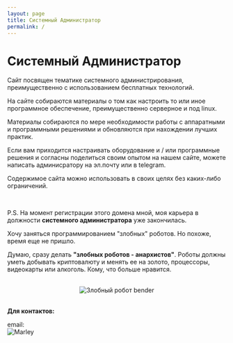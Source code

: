 ```yaml
---
layout: page
title: Системный Администратор
permalink: /
---
```


# Системный Администратор

Сайт посвящен тематике системного администрирования, преимущественно с использованием бесплатных технологий.

На сайте собираются материалы о том как настроить то или иное программное обеспечение, преимущественно серверное и под linux.

Материалы собираются по мере необходимости работы с аппаратными и программными решениями и обновляются при нахождении лучших практик.

Если вам приходится настраивать оборудование и / или программные решения и согласны поделиться своим опытом на нашем сайте, можете написать админисратору на эл.почту или в telegram.

Содержимое сайта можно использовать в своих целях без каких-либо ограничений.

<br/>

P.S. На момент регистрации этого домена мной, моя карьера в должности **системного администратора** уже закончилась.

Хочу заняться программированием "злобных" роботов. Но похоже, время еще не пришло.

Думаю, сразу делать **"злобных роботов - анархистов"**. Роботы должны уметь добывать криптовалюту и менять ее на золото, процессоры, видеокарты или алкоголь. Кому, что больше нравится.

<br/>

<div align="center">
    <img src="//files.sysadm.ru/img/bender.jpg" border="0" alt="Злобный робот bender">
</div>

<br/>

**Для контактов:**

email:  
![Marley](http://img.fotografii.org/a3333333mail.gif 'Marley')
